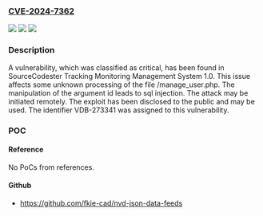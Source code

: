 ### [CVE-2024-7362](https://cve.mitre.org/cgi-bin/cvename.cgi?name=CVE-2024-7362)
![](https://img.shields.io/static/v1?label=Product&message=Tracking%20Monitoring%20Management%20System&color=blue)
![](https://img.shields.io/static/v1?label=Version&message=%3D%201.0%20&color=brighgreen)
![](https://img.shields.io/static/v1?label=Vulnerability&message=CWE-89%20SQL%20Injection&color=brighgreen)

### Description

A vulnerability, which was classified as critical, has been found in SourceCodester Tracking Monitoring Management System 1.0. This issue affects some unknown processing of the file /manage_user.php. The manipulation of the argument id leads to sql injection. The attack may be initiated remotely. The exploit has been disclosed to the public and may be used. The identifier VDB-273341 was assigned to this vulnerability.

### POC

#### Reference
No PoCs from references.

#### Github
- https://github.com/fkie-cad/nvd-json-data-feeds

